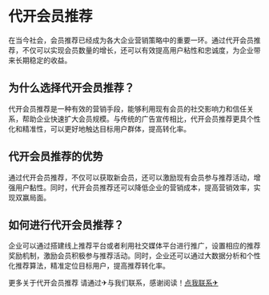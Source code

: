# 代开会员推荐

在当今社会，会员推荐已经成为各大企业营销策略中的重要一环。通过代开会员推荐，不仅可以实现会员数量的增长，还可以有效提高用户粘性和忠诚度，为企业带来长期稳定的收益。

## 为什么选择代开会员推荐？

代开会员推荐是一种有效的营销手段，能够利用现有会员的社交影响力和信任关系，帮助企业快速扩大会员规模。与传统的广告宣传相比，代开会员推荐更具个性化和精准性，可以更好地触达目标用户群体，提高转化率。

## 代开会员推荐的优势

通过代开会员推荐，不仅可以获取新会员，还可以激励现有会员参与推荐活动，增强用户黏性。同时，代开会员推荐还可以降低企业的营销成本，提高营销效率，实现双赢局面。

## 如何进行代开会员推荐？

企业可以通过搭建线上推荐平台或者利用社交媒体平台进行推广，设置相应的推荐奖励机制，激励会员积极参与推荐活动。同时，企业还可以通过大数据分析和个性化推荐算法，精准定位目标用户，提高推荐转化率。

更多关于代开会员推荐 请通过✈与我们联系，感谢阅读！[点我联系✈](https://file.G208.com)